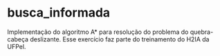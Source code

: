 # busca_informada
Implementação do algoritmo A* para resolução do problema do quebra-cabeça deslizante. Esse exercício faz parte do treinamento do H2IA da UFPel.
